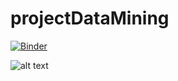 # projectDataMining
[![Binder](https://mybinder.org/badge_logo.svg)](https://mybinder.org/v2/gh/hazbri/projectDataMining/main)


![alt text](https://github.com/hazbri/projectDataMining/blob/main/capture1.gif?raw=true)
